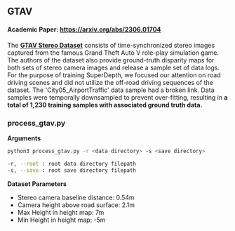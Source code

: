 ## GTAV

#### Academic Paper: https://arxiv.org/abs/2306.01704

The [**GTAV Stereo Dataset**](https://github.com/ostadabbas/Temporal-controlled-Frame-Swap-GTAV-TeFS-) consists of time-synchronized stereo images captured from the famous Grand Theft Auto V role-play simulation game. The authors of the dataset also provide ground-truth disparity maps for both sets of stereo camera images and release a sample set of data logs. For the purpose of training SuperDepth, we focused our attention on road driving scenes and did not utilize the off-road driving sequences of the dataset. The 'City05_AirportTraffic' data sample had a broken link. Data samples were temporally downsampled to prevent over-fitting, resulting in **a total of 1,230 training samples with associated ground truth data.**

### process_gtav.py

**Arguments**
```bash
python3 process_gtav.py -r <data directory> -s <save directory>

-r, --root : root data directory filepath
-s, --save : root save directory filepath
```
**Dataset Parameters**
- Stereo camera baseline distance: 0.54m
- Camera height above road surface: 2.1m
- Max Height in height map: 7m
- Min Height in height map: -5m